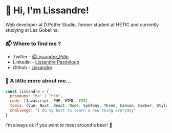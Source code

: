 # 🤙 Hi, I'm Lissandre!
Web developer at D.Potfer Studio, former student at HETIC and currently studying at Les Gobelins.

### 📬 Where to find me ?
- Twitter - [@Lissandre_Pdlp](https://twitter.com/lissandre_pdlp)
- Linkedin - [Lissandre Pasdeloup](https://www.linkedin.com/in/lissandrepasdeloup)
- Github - [Lissandre](https://github.com/Lissandre)


### 🧠 A little more about me...  

```javascript
const lissandre = {
  pronouns: "he" | "him",
  code: [Javascript, PHP, HTML, CSS],
  tools: [Vue, Nuxt, React, Node, Symfony, Three, Cannon, Docker, Stylus],
  challenge: "I do my best to learn a new thing everyday"
}
```

I'm always ok if you want to meet around a beer! 🍺
